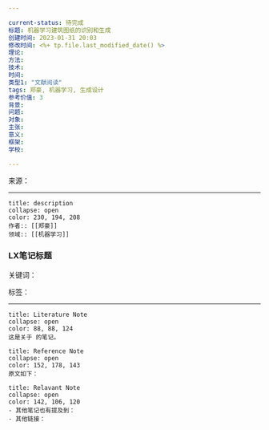 ```yaml
---

current-status: 待完成
标题: 机器学习建筑图纸的识别和生成
创建时间: 2023-01-31 20:03
修改时间: <%+ tp.file.last_modified_date() %>
理论: 
方法:
技术:
时间: 
类型1: "文献阅读"
tags: 郑豪, 机器学习, 生成设计
参考价值: 3
背景:
问题:
对象:
主张:
意义:
框架:
学校:

---
```


来源：


---

```ad-note
title: description
collapse: open
color: 230, 194, 208
作者:: [[郑豪]]
领域:: [[机器学习]]
```

### LX笔记标题

关键词：

标签：

---

```ad-note
title: Literature Note
collapse: open
color: 88, 88, 124
这是关于 的笔记。
```

```ad-note
title: Reference Note
collapse: open
color: 152, 178, 143
原文如下：

```

```ad-note
title: Relavant Note
collapse: open
color: 142, 106, 120
- 其他笔记也有提及到：
- 其他链接：
```


